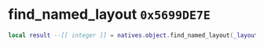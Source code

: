 # find_named_layout `0x5699DE7E`

```lua
local result --[[ integer ]] = natives.object.find_named_layout(_layoutname --[[ string ]])
```